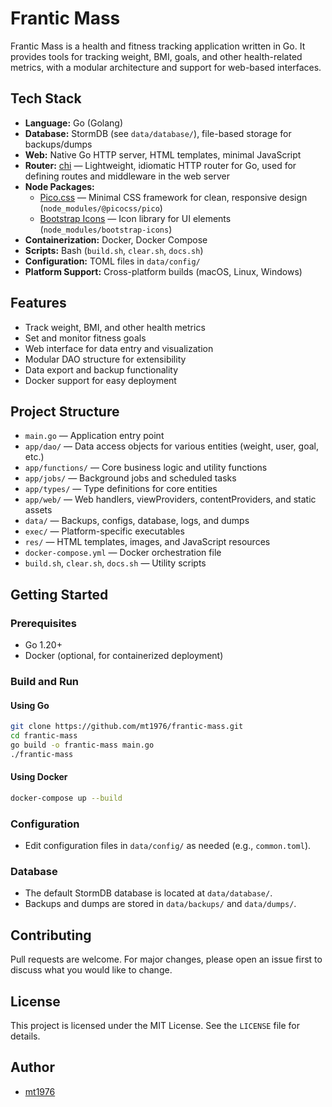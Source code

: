 # Frantic Mass

Frantic Mass is a health and fitness tracking application written in Go. It provides tools for tracking weight, BMI, goals, and other health-related metrics, with a modular architecture and support for web-based interfaces.

## Tech Stack
- **Language:** Go (Golang)
- **Database:** StormDB (see `data/database/`), file-based storage for backups/dumps
- **Web:** Native Go HTTP server, HTML templates, minimal JavaScript
- **Router:** [chi](https://github.com/go-chi/chi) — Lightweight, idiomatic HTTP router for Go, used for defining routes and middleware in the web server
- **Node Packages:**
  - [Pico.css](https://picocss.com/) — Minimal CSS framework for clean, responsive design (`node_modules/@picocss/pico`)
  - [Bootstrap Icons](https://icons.getbootstrap.com/) — Icon library for UI elements (`node_modules/bootstrap-icons`)
- **Containerization:** Docker, Docker Compose
- **Scripts:** Bash (`build.sh`, `clear.sh`, `docs.sh`)
- **Configuration:** TOML files in `data/config/`
- **Platform Support:** Cross-platform builds (macOS, Linux, Windows)

## Features
- Track weight, BMI, and other health metrics
- Set and monitor fitness goals
- Web interface for data entry and visualization
- Modular DAO structure for extensibility
- Data export and backup functionality
- Docker support for easy deployment

## Project Structure
- `main.go` — Application entry point
- `app/dao/` — Data access objects for various entities (weight, user, goal, etc.)
- `app/functions/` — Core business logic and utility functions
- `app/jobs/` — Background jobs and scheduled tasks
- `app/types/` — Type definitions for core entities
- `app/web/` — Web handlers, viewProviders, contentProviders, and static assets
- `data/` — Backups, configs, database, logs, and dumps
- `exec/` — Platform-specific executables
- `res/` — HTML templates, images, and JavaScript resources
- `docker-compose.yml` — Docker orchestration file
- `build.sh`, `clear.sh`, `docs.sh` — Utility scripts

## Getting Started

### Prerequisites
- Go 1.20+
- Docker (optional, for containerized deployment)

### Build and Run

#### Using Go
```bash
git clone https://github.com/mt1976/frantic-mass.git
cd frantic-mass
go build -o frantic-mass main.go
./frantic-mass
```

#### Using Docker
```bash
docker-compose up --build
```

### Configuration
- Edit configuration files in `data/config/` as needed (e.g., `common.toml`).

### Database
- The default StormDB database is located at `data/database/`.
- Backups and dumps are stored in `data/backups/` and `data/dumps/`.

## Contributing
Pull requests are welcome. For major changes, please open an issue first to discuss what you would like to change.

## License
This project is licensed under the MIT License. See the `LICENSE` file for details.

## Author
- [mt1976](https://github.com/mt1976)
